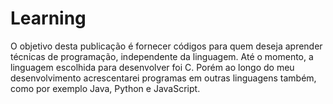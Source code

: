 # Learning
O objetivo desta publicação é fornecer códigos para quem deseja aprender técnicas de programação, independente da linguagem.
Até o momento, a linguagem escolhida para desenvolver foi C. Porém ao longo do meu desenvolvimento acrescentarei programas em outras linguagens também, como por exemplo Java, Python e JavaScript.



